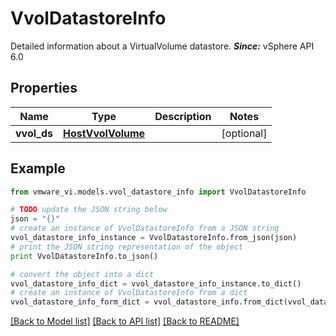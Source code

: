 # VvolDatastoreInfo

Detailed information about a VirtualVolume datastore.  ***Since:*** vSphere API 6.0 

## Properties
Name | Type | Description | Notes
------------ | ------------- | ------------- | -------------
**vvol_ds** | [**HostVvolVolume**](HostVvolVolume.md) |  | [optional] 

## Example

```python
from vmware_vi.models.vvol_datastore_info import VvolDatastoreInfo

# TODO update the JSON string below
json = "{}"
# create an instance of VvolDatastoreInfo from a JSON string
vvol_datastore_info_instance = VvolDatastoreInfo.from_json(json)
# print the JSON string representation of the object
print VvolDatastoreInfo.to_json()

# convert the object into a dict
vvol_datastore_info_dict = vvol_datastore_info_instance.to_dict()
# create an instance of VvolDatastoreInfo from a dict
vvol_datastore_info_form_dict = vvol_datastore_info.from_dict(vvol_datastore_info_dict)
```
[[Back to Model list]](../README.md#documentation-for-models) [[Back to API list]](../README.md#documentation-for-api-endpoints) [[Back to README]](../README.md)



